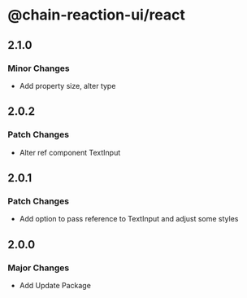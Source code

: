 # @chain-reaction-ui/react

## 2.1.0

### Minor Changes

- Add property size, alter type

## 2.0.2

### Patch Changes

- Alter ref component TextInput

## 2.0.1

### Patch Changes

- Add option to pass reference to TextInput and adjust some styles

## 2.0.0

### Major Changes

- Add Update Package
